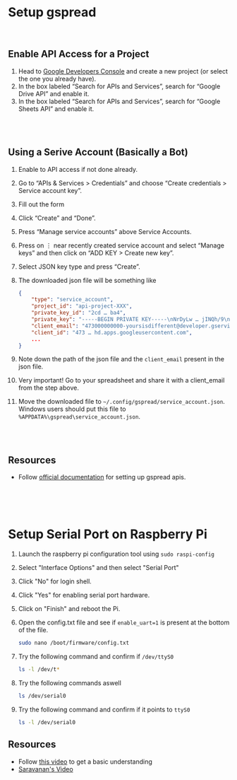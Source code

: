 # Setup gspread

<br>

## Enable API Access for a Project

1. Head to [Google Developers Console](https://console.cloud.google.com/apis/dashboard) and create a new project (or select the one you already have).
1. In the box labeled “Search for APIs and Services”, search for “Google Drive API” and enable it.
1. In the box labeled “Search for APIs and Services”, search for “Google Sheets API” and enable it.

<br>
<br>

## Using a Serive Account (Basically a Bot)

1. Enable to API access if not done already.
1. Go to “APIs & Services > Credentials” and choose “Create credentials > Service account key”.
1. Fill out the form
1. Click “Create” and “Done”.
1. Press “Manage service accounts” above Service Accounts.
1. Press on ⋮ near recently created service account and select “Manage keys” and then click on “ADD KEY > Create new key”.
1. Select JSON key type and press “Create”.

1. The downloaded json file will be something like

   ```json
   {
       "type": "service_account",
       "project_id": "api-project-XXX",
       "private_key_id": "2cd … ba4",
       "private_key": "-----BEGIN PRIVATE KEY-----\nNrDyLw … jINQh/9\n-----END PRIVATE KEY-----\n",
       "client_email": "473000000000-yoursisdifferent@developer.gserviceaccount.com",
       "client_id": "473 … hd.apps.googleusercontent.com",
       ...
   }
   ```

1. Note down the path of the json file and the `client_email` present in the json file.
1. Very important! Go to your spreadsheet and share it with a client_email from the step above.
1. Move the downloaded file to `~/.config/gspread/service_account.json`. Windows users should put this file to `%APPDATA%\gspread\service_account.json`.

<br>
<br>

## Resources

- Follow [official documentation](https://docs.gspread.org/en/latest/oauth2.html#service-account) for setting up gspread apis.

<br>
<br>
<br>

# Setup Serial Port on Raspberry Pi

1. Launch the raspberry pi configuration tool using `sudo raspi-config`
1. Select "Interface Options" and then select "Serial Port"
1. Click "No" for login shell.
1. Click "Yes" for enabling serial port hardware.
1. Click on "Finish" and reboot the Pi.
1. Open the config.txt file and see if `enable_uart=1` is present at the bottom of the file.

   ```bash
   sudo nano /boot/firmware/config.txt
   ```

1. Try the following command and confirm if `/dev/ttyS0`

   ```bash
   ls -l /dev/t*
   ```

1. Try the following commands aswell

   ```bash
   ls /dev/serial0
   ```

1. Try the following command and confirm if it points to `ttyS0`

   ```bash
   ls -l /dev/serial0
   ```

## Resources

- Follow [this video](https://www.youtube.com/watch?v=oevxqPk78sM) to get a basic understanding
- [Saravanan's Video](https://www.youtube.com/watch?v=LMQJAOjxFaw)

<br>
<br>
<br>
